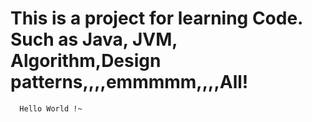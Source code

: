 # This is a project for learning Code. Such as Java, JVM, Algorithm,Design patterns,,,,emmmmm,,,,All!
```
  Hello World !~
```